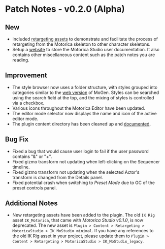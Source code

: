 # Patch Notes - v0.2.0 (Alpha)
## New
- Included [retargeting assets](../../user-guide/retargeting/) to demonstrate and facilitate the process of retargeting from the Motorica skeleton to other character skeletons.
- Setup a [website](https://motoricaai.github.io/MoStudioDocs/) to store the Motorica Studio user documentation. It also contains other miscellaneous content such as the patch notes you are reading.

## Improvement
- The style browser now uses a folder structure, with styles grouped into categories similar to the [web version](https://mogen.motorica.ai/) of MoGen. Styles can be searched using the search field at the top, and the mixing of styles is controlled via a checkbox.
- Various icons throughout the Motorica Editor have been updated.
- The editor mode selector now displays the name and icon of the active editor mode.
- The plugin content directory has been cleaned up and [documented](../../user-guide/included-assets/).

## Bug Fix
- Fixed a bug that would cause user login to fail if the user password contains "&" or "+".
- Fixed gizmo transform not updating when left-clicking on the Sequencer timeline.
- Fixed gizmo transform not updating when the selected Actor's transform is changed from the Details panel.
- Fixed potential crash when switching to *Preset Mode* due to GC of the preset controls panel.

## Additional Notes
- New retargeting assets have been added to the plugin. The old `IK Rig` asset `IK_Motorica`, that came with *Motorica Studio v0.1.0*, is now deprecated. The new asset is `Plugin > Content > Retargeting > MotoricaStudio > IK_MoStudio_minimal`. If you have any references to the old IK Rig asset in your project, please update them to `Plugin > Content > Retargeting > MotoricaStudio > IK_MoStudio_legacy`.
